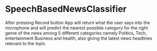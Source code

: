 # SpeechBasedNewsClassifier

After pressing Record button App will return what the user says into the microphone and will predict the nearest possible category for the right genre of the news among 5 different categories namely Politics, Tech, entertainment Business and health, also giving the latest news headlines relevant to the topic
